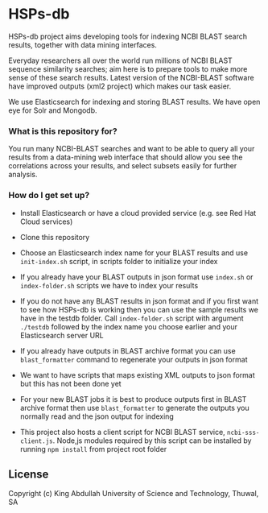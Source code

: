 # HSPs-db

HSPs-db project aims developing tools for indexing NCBI BLAST
search results, together with data mining interfaces.

Everyday researchers all over the world run millions of NCBI BLAST sequence
similarity searches; aim here is to prepare tools to make more sense of these
search results.
Latest version of the NCBI-BLAST software have improved outputs (xml2 project)
which makes our task easier.

We use Elasticsearch for indexing and storing BLAST results.
We have open eye for Solr and Mongodb.
         
### What is this repository for? ###

You run many NCBI-BLAST searches and want to be able to query all your results
from a data-mining web interface that should allow you see the correlations across
your results, and select subsets easily for further analysis.

### How do I get set up? ###

* Install Elasticsearch or have a cloud provided service (e.g. see Red Hat Cloud services)

* Clone this repository

* Choose an Elasticsearch index name for your BLAST results and use `init-index.sh` script, in
  scripts folder to initialize your index

* If you already have your BLAST outputs in json format use `index.sh`
  or `index-folder.sh` scripts we have to index your results

* If you do not have any BLAST results in json format and if you first want to
  see how HSPs-db is working then you can use the sample results we
  have in the testdb folder. Call `index-folder.sh` script with argument `./testdb`
  followed by the index name you choose earlier and your Elasticsearch server URL

* If you already have outputs in BLAST archive format you can use
  `blast_formatter` command to regenerate your outputs in json format

* We want to have scripts that maps existing XML outputs to json format
  but this has not been done yet

* For your new BLAST jobs it is best to produce outputs first in BLAST archive format
  then use `blast_formatter` to generate the outputs you normally read
  and the json output for indexing

* This project also hosts a client script for NCBI BLAST service,
  `ncbi-sss-client.js`. Node,js modules required by this script can be installed
  by running `npm install` from project root folder

## License

Copyright (c) King Abdullah University of Science and Technology, Thuwal, SA
